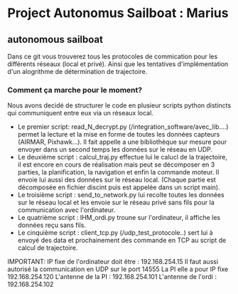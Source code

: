 # Project Autonomus Sailboat : Marius
## autonomous sailboat
Dans ce git vous trouverez tous les protocoles de commication pour les différents réseaux (local et privé). Ainsi que les tentatives d'implémentation d'un alogrithme de détermination de trajectoire.


### Comment ça marche pour le moment?
Nous avons decidé de structurer le code en plusieur scripts python distincts qui communiquent entre eux via un réseaux local. 
- Le premier script: read_N_decrypt.py (/integration_software/avec_lib....) permet la lecture et la mise en forme de toutes les données capteurs (AIRMAR, Pixhawk...). Il fait appelle a une bibliothèque sur mesure pour envoyer dans un second temps les données sur le réseau en UDP.
- Le deuxième script : calcul_traj.py effectue lui le calucl de la trajectoire, il est encore en cours de réalisation mais peut se décomposer en 3 parties, la planification, la navigation et enfin la commande moteur. Il envoie lui aussi des données sur le réseau local. (Chaque partie est décomposée en fichier discint puis est appelée dans un script main).
- Le troisième script : send_to_network.py lui recolte toutes les données sur le réseau local et les envoie sur le réseau privé sans fils pour la communication avec l'ordinateur.
- Le quatrième script : IHM_ordi.py troune sur l'ordinateur, il affiche les données reçu sans fils.
- Le cinquième script : client_tcp.py (/udp_test_protocole..) sert lui à envoyé des data et prochainement des commande en TCP au script de calcul de trajectoire.


IMPORTANT:
IP fixe de l'ordinateur doit être : 192.168.254.15
Il faut aussi autorisé la communication en UDP sur le port 14555
La PI elle a pour IP fixe 192.168.254.120
L'antenne de la PI : 192.168.254.101
L'antenne de l'ordi : 192.168.254.102


